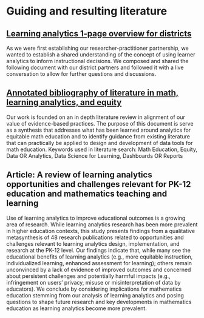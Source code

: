 # Guiding and resulting literature

## [Learning analytics 1-page overview for districts](https://github.com/lastingerlx/datahub/blob/0184603538924b9165e09623248e0d4364ce0f23/Guiding%20and%20resulting%20literature/Learning%20Analytics%201-page.pdf)

As we were first establishing our researcher-practitioner partnership, we wanted to establish a shared understanding of the concept of using learner analytics to inform instructional decisions.  We composed and shared the following document with our district partners and followed it with a live conversation to allow for further questions and discussions.   

## [Annotated bibliography of literature in math, learning analytics, and equity](https://github.com/lastingerlx/datahub/blob/c915bc1d9d122e034325b1518f17fb064f4690db/Guiding%20and%20resulting%20literature/Annotated%20Bib%20Analytics%20Math%202023.pdf)

Our work is founded on an in depth literature review in alignment of our value of evidence-based practices.   The purpose of this document is serve as a synthesis that addresses what has been learned around analytics for equitable math education and to identify guidance from existing literature that can practically be applied to design and development of data tools for math education. Keywords used in literature search: Math Education, Equity, Data OR Analytics, Data Science for Learning, Dashboards OR Reports 

## Article: A review of learning analytics opportunities and challenges relevant for PK-12 education and mathematics teaching and learning

Use of learning analytics to improve educational outcomes is a growing area of research. While learning analytics research has been more prevalent in higher education contexts, this study presents findings from a qualitative metasynthesis of 48 research publications related to opportunities and challenges relevant to learning analytics design, implementation, and research at the PK-12 level. Our findings indicate that, while many see the educational benefits of learning analytics (e.g., more equitable instruction, individualized learning, enhanced assessment for learning); others remain unconvinced by a lack of evidence of improved outcomes and concerned about persistent challenges and potentially harmful impacts (e.g., infringement on users’ privacy, misuse or misinterpretation of data by educators). We conclude by considering implications for mathematics education stemming from our analysis of learning analytics and posing questions to shape future research and key developments in mathematics education as learning analytics become more prevalent.

